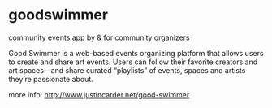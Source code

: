 # goodswimmer
community events app by &amp; for community organizers 

Good Swimmer is a web-based events organizing platform that allows users to create and share art events.
Users can follow their favorite creators and art spaces—and share curated “playlists” of events, spaces and artists they’re passionate about.

more info: http://www.justincarder.net/good-swimmer
